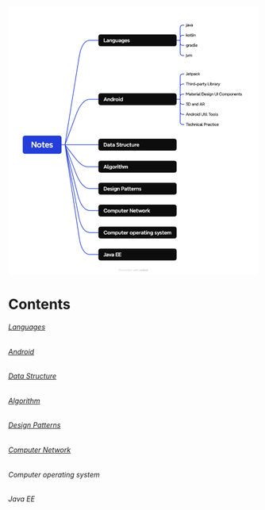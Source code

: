 
![](./files/Notes.png)

# Contents

###### [Languages](https://github.com/sunnnydaydev/Languages)

###### [Android](https://github.com/sunnnydaydev/AndroidNote)

###### [Data Structure](https://github.com/sunnnydaydev/DataStructure)

###### [Algorithm](https://github.com/sunnnydaydev/Exercise)

###### [Design Patterns](https://github.com/sunnnydaydev/DesignPatterns)

###### [Computer Network](https://blog.csdn.net/qq_38350635/category_9613067.html)

###### Computer operating system

###### Java EE